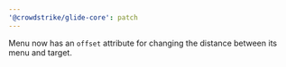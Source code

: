 ```yaml
---
'@crowdstrike/glide-core': patch
---
```


Menu now has an `offset` attribute for changing the distance between its menu and target.
